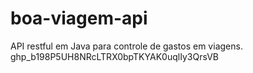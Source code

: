 # boa-viagem-api
API restful em Java para controle de gastos em viagens.
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

